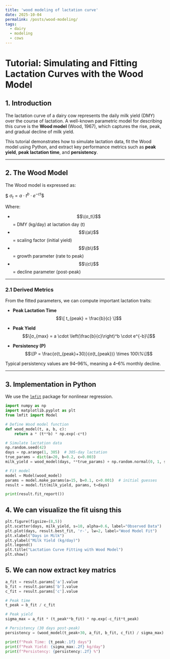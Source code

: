 ```yaml
---
title: 'wood modeling of lactation curve'
date: 2025-10-04
permalink: /posts/wood-modeling/
tags:
  - dairy
  - modeling
  - cows
---
```


# Tutorial: Simulating and Fitting Lactation Curves with the Wood Model

## 1. Introduction
The lactation curve of a dairy cow represents the daily milk yield (DMY) over the course of lactation. A well-known parametric model for describing this curve is the **Wood model** (Wood, 1967), which captures the rise, peak, and gradual decline of milk yield.  

This tutorial demonstrates how to simulate lactation data, fit the Wood model using Python, and extract key performance metrics such as **peak yield**, **peak lactation time**, and **persistency**.

---

## 2. The Wood Model

The Wood model is expressed as:

$$\ σ_t = a \cdot t^b \cdot e^{-ct} \$$

Where:
-  $$\(σ_t\)$$ = DMY (kg/day) at lactation day \(t\)  
- $$\(a\)$$ = scaling factor (initial yield)  
- $$\(b\)$$ = growth parameter (rate to peak)  
- $$\(c\)$$ = decline parameter (post-peak)  

---

### 2.1 Derived Metrics
From the fitted parameters, we can compute important lactation traits:

- **Peak Lactation Time**  
$$\[
t_{peak} = \frac{b}{c}
\]$$

- **Peak Yield**  
$$\[σ_{max} = a \cdot \left(\frac{b}{c}\right)^b \cdot e^{-b}\]$$

- **Persistency (P)**  
$$\[P = \frac{σ(t_{peak}+30)}{σ(t_{peak})} \times 100\%\]$$  

Typical persistency values are 94–96%, meaning a 4–6% monthly decline.

---

## 3. Implementation in Python

We use the [`lmfit`](https://lmfit.github.io/lmfit-py/) package for nonlinear regression.

```python
import numpy as np
import matplotlib.pyplot as plt
from lmfit import Model

# Define Wood model function
def wood_model(t, a, b, c):
    return a * (t**b) * np.exp(-c*t)

# Simulate lactation data
np.random.seed(42)
days = np.arange(1, 305)  # 305-day lactation
true_params = dict(a=20, b=0.2, c=0.003)
milk_yield = wood_model(days, **true_params) + np.random.normal(0, 1, size=len(days))

# Fit model
model = Model(wood_model)
params = model.make_params(a=15, b=0.1, c=0.001)  # initial guesses
result = model.fit(milk_yield, params, t=days)

print(result.fit_report())

```

## 4. We can visualize the fit uisng this
```python
plt.figure(figsize=(8,5))
plt.scatter(days, milk_yield, s=10, alpha=0.6, label="Observed Data")
plt.plot(days, result.best_fit, 'r-', lw=2, label="Wood Model Fit")
plt.xlabel("Days in Milk")
plt.ylabel("Milk Yield (kg/day)")
plt.legend()
plt.title("Lactation Curve Fitting with Wood Model")
plt.show()
```

## 5. We can now  extract key matrics 
 
```python
a_fit = result.params['a'].value
b_fit = result.params['b'].value
c_fit = result.params['c'].value

# Peak time
t_peak = b_fit / c_fit

# Peak yield
sigma_max = a_fit * (t_peak**b_fit) * np.exp(-c_fit*t_peak)

# Persistency (30 days post-peak)
persistency = (wood_model(t_peak+30, a_fit, b_fit, c_fit) / sigma_max) * 100

print(f"Peak Time: {t_peak:.1f} days")
print(f"Peak Yield: {sigma_max:.2f} kg/day")
print(f"Persistency: {persistency:.2f} %")
```

